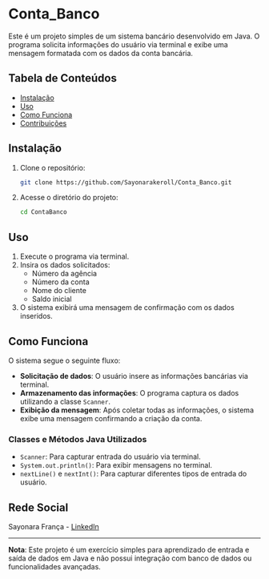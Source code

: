 # Conta_Banco

Este é um projeto simples de um sistema bancário desenvolvido em Java. O programa solicita informações do usuário via terminal e exibe uma mensagem formatada com os dados da conta bancária.

## Tabela de Conteúdos
- [Instalação](#instalação)
- [Uso](#uso)
- [Como Funciona](#como-funciona)
- [Contribuições](#contribuições)

## Instalação

1. Clone o repositório:
    ```bash
    git clone https://github.com/Sayonarakeroll/Conta_Banco.git
    ```

2. Acesse o diretório do projeto:
    ```bash
    cd ContaBanco
    ```

## Uso

1. Execute o programa via terminal.
2. Insira os dados solicitados:
   - Número da agência
   - Número da conta
   - Nome do cliente
   - Saldo inicial
3. O sistema exibirá uma mensagem de confirmação com os dados inseridos.

## Como Funciona

O sistema segue o seguinte fluxo:

- **Solicitação de dados**: O usuário insere as informações bancárias via terminal.
- **Armazenamento das informações**: O programa captura os dados utilizando a classe `Scanner`.
- **Exibição da mensagem**: Após coletar todas as informações, o sistema exibe uma mensagem confirmando a criação da conta.

### Classes e Métodos Java Utilizados

- `Scanner`: Para capturar entrada do usuário via terminal.
- `System.out.println()`: Para exibir mensagens no terminal.
- `nextLine()` e `nextInt()`: Para capturar diferentes tipos de entrada do usuário.

## Rede Social

Sayonara França - [LinkedIn](https://www.linkedin.com/in/sayonara-frança/)


---

**Nota**: Este projeto é um exercício simples para aprendizado de entrada e saída de dados em Java e não possui integração com banco de dados ou funcionalidades avançadas.
